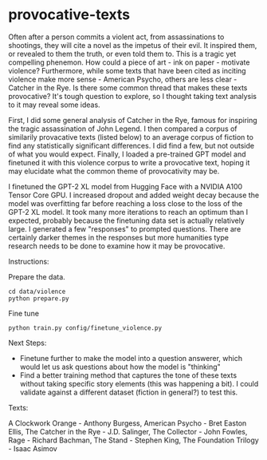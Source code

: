 # provocative-texts

Often after a person commits a violent act, from assassinations to shootings, they will cite a novel as the impetus of their evil. It inspired them, or revealed to them the truth, or even told them to. This is a tragic yet compelling phenemon. How could a piece of art - ink on paper - motivate violence? Furthermore, while some texts that have been cited as inciting violence make more sense - American Psycho, others are less clear - Catcher in the Rye. Is there some common thread that makes these texts provocative? It's tough question to explore, so I thought taking text analysis to it may reveal some ideas.

First, I did some general analysis of Catcher in the Rye, famous for inspiring the tragic assassination of John Legend. I then compared a corpus of similarily provacative texts (listed below) to an average corpus of fiction to find any statistically significant differences. I did find a few, but not outside of what you would expect. Finally, I loaded a pre-trained GPT model and finetuned it with this violence corpus to write a provocative text, hoping it may elucidate what the common theme of provocativity may be. 

I finetuned the GPT-2 XL model from Hugging Face with a NVIDIA A100 Tensor Core GPU. I increased dropout and added weight decay because the model was overfitting far before reaching a loss close to the loss of the GPT-2 XL model. It took many more iterations to reach an optimum than I expected, probably because the finetuning data set is actually relatively large. I generated a few "responses" to prompted questions. There are certainly darker themes in the responses but more humanities type research needs to be done to examine how it may be provocative.

Instructions:

Prepare the data.
```
cd data/violence
python prepare.py
```
Fine tune
```
python train.py config/finetune_violence.py
```

Next Steps:

* Finetune further to make the model into a question answerer, which would let us ask questions about how the model is "thinking"
* Find a better training method that captures the tone of these texts without taking specific story elements (this was happening a bit). I could validate against a different dataset (fiction in general?) to test this.

Texts:

A Clockwork Orange - Anthony Burgess,
American Psycho - Bret Easton Ellis,
The Catcher in the Rye - J.D. Salinger,
The Collector - John Fowles,
Rage - Richard Bachman,
The Stand - Stephen King,
The Foundation Trilogy - Isaac Asimov
